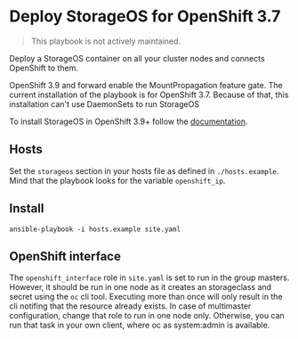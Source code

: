 # Deploy StorageOS for OpenShift 3.7

> This playbook is not actively maintained.

Deploy a StorageOS container on all your cluster nodes and connects OpenShift to them.

OpenShift 3.9 and forward enable the MountPropagation feature gate. The current installation of the playbook is for OpenShift 3.7. Because of that, this installation can't use DaemonSets to run StorageOS

To install StorageOS in OpenShift 3.9+ follow the [documentation](https://docs.storageos.com/docs/install/openshift/).


## Hosts
Set the `storageos` section in your hosts file as defined in `./hosts.example`. Mind that the playbook looks for
the variable `openshift_ip`. 

## Install
```
ansible-playbook -i hosts.example site.yaml
```

## OpenShift interface

The `openshift_interface` role in `site.yaml` is set to run in the group masters. However, it should
be run in one node as it creates an storageclass and secret using the `oc` cli tool. Executing more
than once will only result in the cli notifing that the resource already exists. In case of
multimaster configuration, change that role to run in one node only. Otherwise, you can run that task in your own
client, where oc as system:admin is available. 
